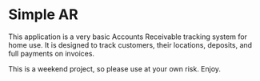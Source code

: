 Simple AR
=========


This application is a very basic Accounts Receivable tracking system for home use.  It is designed to track customers, their locations, deposits, and full payments on invoices.

This is a weekend project, so please use at your own risk.  Enjoy.
